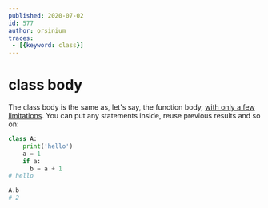 ```yaml
---
published: 2020-07-02
id: 577
author: orsinium
traces:
 - [{keyword: class}]
---
```


# class body

The class body is the same as, let's say, the function body, [with only a few limitations](https://t.me/pythonetc/438). You can put any statements inside, reuse previous results and so on:

```python {no-print}
class A:
    print('hello')
    a = 1
    if a:
      b = a + 1
# hello

A.b
# 2
```
